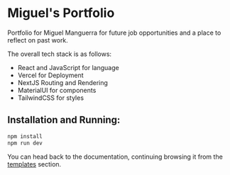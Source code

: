 # Miguel's Portfolio

Portfolio for Miguel Manguerra for future job opportunities and a place to reflect on past work. 

The overall tech stack is as follows:

- React and JavaScript for language
- Vercel for Deployment
- NextJS Routing and Rendering
- MaterialUI for components
- TailwindCSS for styles

## Installation and Running:

```sh
npm install
npm run dev
```

You can head back to the documentation, continuing browsing it from the [templates](https://mui.com/material-ui/getting-started/templates/) section.
